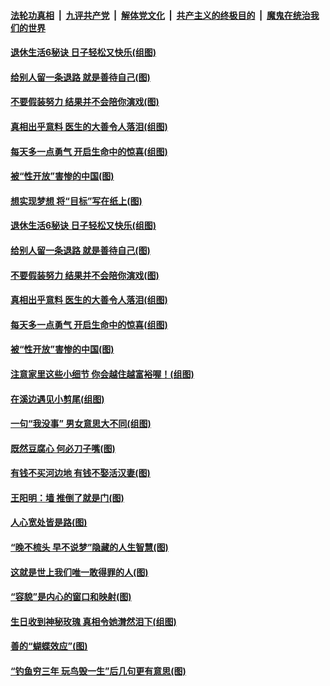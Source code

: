 ####  [法轮功真相](../../../../basic/blob/master/README.md?t=08271100) &nbsp;|&nbsp; [九评共产党](../../../../9ping.md/blob/master/README.md?t=08271100) &nbsp;|&nbsp; [解体党文化](../../../../jtdwh.md/blob/master/README.md?t=08271100)  &nbsp;|&nbsp; [共产主义的终极目的](../../../../gczydzjmd.md/blob/master/README.md?t=08271100) &nbsp;|&nbsp; [魔鬼在统治我们的世界](../../../../mgztzwmdsj.md/blob/master/README.md?t=08271100) 

#### [退休生活6秘诀 日子轻松又快乐(组图)](../pages/p8/905149.md?t=08271100) 

#### [给别人留一条退路 就是善待自己(图)](../pages/p8/904397.md?t=08271100) 

#### [不要假装努力 结果并不会陪你演戏(图)](../pages/p8/904617.md?t=08271100) 

#### [真相出乎意料 医生的大善令人落泪(组图)](../pages/p8/905055.md?t=08271100) 

#### [每天多一点勇气 开启生命中的惊喜(组图)](../pages/p8/905051.md?t=08271100) 

#### [被“性开放”害惨的中国(图)](../pages/p8/904967.md?t=08271100) 

#### [想实现梦想 将“目标”写在纸上(图)](../pages/p8/905172.md?t=08271100) 

#### [退休生活6秘诀 日子轻松又快乐(组图)](../pages/p8/905149.md?t=08271100) 

#### [给别人留一条退路 就是善待自己(图)](../pages/p8/904397.md?t=08271100) 

#### [不要假装努力 结果并不会陪你演戏(图)](../pages/p8/904617.md?t=08271100) 

#### [真相出乎意料 医生的大善令人落泪(组图)](../pages/p8/905055.md?t=08271100) 

#### [每天多一点勇气 开启生命中的惊喜(组图)](../pages/p8/905051.md?t=08271100) 

#### [被“性开放”害惨的中国(图)](../pages/p8/904967.md?t=08271100) 

#### [注意家里这些小细节 你会越住越富裕喔！(组图)](../pages/p8/904807.md?t=08271100) 

#### [在溪边遇见小剪尾(组图)](../pages/p8/904937.md?t=08271100) 

#### [一句“我没事” 男女意思大不同(组图)](../pages/p8/904966.md?t=08271100) 

#### [既然豆腐心 何必刀子嘴(图)](../pages/p8/904877.md?t=08271100) 

#### [有钱不买河边地 有钱不娶活汉妻(图)](../pages/p8/904849.md?t=08271100) 

#### [王阳明：墙 推倒了就是门(图)](../pages/p8/904414.md?t=08271100) 

#### [人心宽处皆是路(图)](../pages/p8/904419.md?t=08271100) 

#### [“晚不梳头 早不说梦”隐藏的人生智慧(图)](../pages/p8/904821.md?t=08271100) 

#### [这就是世上我们唯一敢得罪的人(图)](../pages/p8/904470.md?t=08271100) 

#### [“容貌”是内心的窗口和映射(图)](../pages/p8/904657.md?t=08271100) 

#### [生日收到神秘玫瑰 真相令她潸然泪下(组图)](../pages/p8/904812.md?t=08271100) 

#### [善的“蝴蝶效应”(图)](../pages/p8/904395.md?t=08271100) 

#### [“钓鱼穷三年 玩鸟毁一生”后几句更有意思(图)](../pages/p8/904682.md?t=08271100) 

